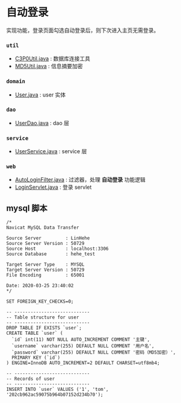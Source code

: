 # 自动登录

实现功能，登录页面勾选自动登录后，则下次进入主页无需登录。

### `util`

* [C3P0Util.java](src/main/java/org/lzn/util/C3P0Util.java) : 数据库连接工具
* [MD5Util.java](src/main/java/org/lzn/MD5Util.java) : 信息摘要加密

### `domain`

* [User.java](src/main/java/org/lzn/domain/User.java) : user 实体

### `dao`

* [UserDao.java](src/main/java/org/lzn/dao/UserDao.java) : dao 层

### `service`

* [UserService.java](src/main/java/org/lzn/service/UserService.java) : service 层

### `web`

* [AutoLoginFilter.java](src/main/java/org/lzn/web/filter/AutoLoginFilter.java) : 过滤器，处理 **自动登录** 功能逻辑
* [LoginServlet.java](src/main/java/org/lzn/web/servlet/LoginServlet.java) : 登录 servlet

## mysql 脚本

```mysql
/*
Navicat MySQL Data Transfer

Source Server         : LinHehe
Source Server Version : 50729
Source Host           : localhost:3306
Source Database       : hehe_test

Target Server Type    : MYSQL
Target Server Version : 50729
File Encoding         : 65001

Date: 2020-03-25 23:40:02
*/

SET FOREIGN_KEY_CHECKS=0;

-- ----------------------------
-- Table structure for user
-- ----------------------------
DROP TABLE IF EXISTS `user`;
CREATE TABLE `user` (
  `id` int(11) NOT NULL AUTO_INCREMENT COMMENT '主键',
  `username` varchar(255) DEFAULT NULL COMMENT '用户名',
  `password` varchar(255) DEFAULT NULL COMMENT '密码（MD5加密）',
  PRIMARY KEY (`id`)
) ENGINE=InnoDB AUTO_INCREMENT=2 DEFAULT CHARSET=utf8mb4;

-- ----------------------------
-- Records of user
-- ----------------------------
INSERT INTO `user` VALUES ('1', 'tom', '202cb962ac59075b964b07152d234b70');

```

